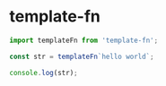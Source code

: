 # template-fn

```js
import templateFn from 'template-fn';

const str = templateFn`hello world`;

console.log(str);
```